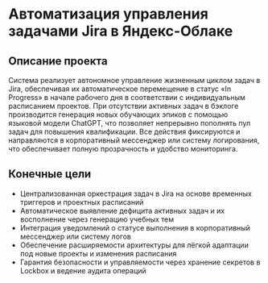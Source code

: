 # Автоматизация управления задачами Jira в Яндекс-Облаке

## Описание проекта
Система реализует автономное управление жизненным циклом задач в Jira, обеспечивая их автоматическое перемещение в статус «In Progress» в начале рабочего дня в соответствии с индивидуальным расписанием проектов. При отсутствии активных задач в бэклоге производится генерация новых обучающих эпиков с помощью языковой модели ChatGPT, что позволяет непрерывно пополнять пул задач для повышения квалификации. Все действия фиксируются и направляются в корпоративный мессенджер или систему логирования, что обеспечивает полную прозрачность и удобство мониторинга.

## Конечные цели
* Централизованная оркестрация задач в Jira на основе временных триггеров и проектных расписаний  
* Автоматическое выявление дефицита активных задач и их восполнение через генерацию учебных тем  
* Интеграция уведомлений о статусе выполнения в корпоративный мессенджер или систему логов  
* Обеспечение расширяемости архитектуры для лёгкой адаптации под новые проекты и изменения расписания  
* Гарантия безопасности и управляемости через хранение секретов в Lockbox и ведение аудита операций  
